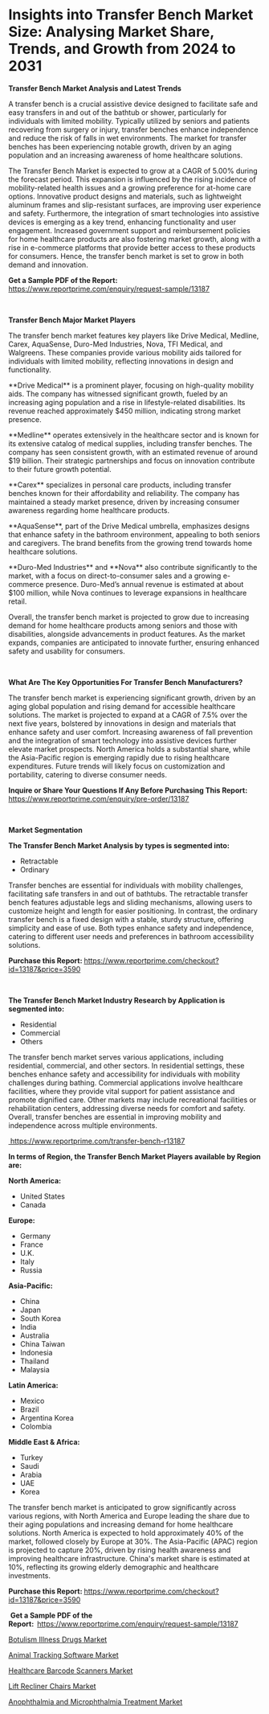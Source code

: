 <p><h1>Insights into Transfer Bench Market Size: Analysing Market Share, Trends, and Growth from 2024 to 2031</h1></p><p><strong>Transfer Bench Market Analysis and Latest Trends</strong></p>
<p><p>A transfer bench is a crucial assistive device designed to facilitate safe and easy transfers in and out of the bathtub or shower, particularly for individuals with limited mobility. Typically utilized by seniors and patients recovering from surgery or injury, transfer benches enhance independence and reduce the risk of falls in wet environments. The market for transfer benches has been experiencing notable growth, driven by an aging population and an increasing awareness of home healthcare solutions.</p><p>The Transfer Bench Market is expected to grow at a CAGR of 5.00% during the forecast period. This expansion is influenced by the rising incidence of mobility-related health issues and a growing preference for at-home care options. Innovative product designs and materials, such as lightweight aluminum frames and slip-resistant surfaces, are improving user experience and safety. Furthermore, the integration of smart technologies into assistive devices is emerging as a key trend, enhancing functionality and user engagement. Increased government support and reimbursement policies for home healthcare products are also fostering market growth, along with a rise in e-commerce platforms that provide better access to these products for consumers. Hence, the transfer bench market is set to grow in both demand and innovation.</p></p>
<p><strong>Get a Sample PDF of the Report:&nbsp;</strong> <a href="https://www.reportprime.com/enquiry/request-sample/13187?utm_campaign=1839&utm_medium=2&utm_source=Github&utm_content=ia&utm_term=25112024&utm_id=transfer-bench">https://www.reportprime.com/enquiry/request-sample/13187</a></p>
<p>&nbsp;</p>
<p><strong>Transfer Bench Major Market Players</strong></p>
<p><p>The transfer bench market features key players like Drive Medical, Medline, Carex, AquaSense, Duro-Med Industries, Nova, TFI Medical, and Walgreens. These companies provide various mobility aids tailored for individuals with limited mobility, reflecting innovations in design and functionality.</p><p>**Drive Medical** is a prominent player, focusing on high-quality mobility aids. The company has witnessed significant growth, fueled by an increasing aging population and a rise in lifestyle-related disabilities. Its revenue reached approximately $450 million, indicating strong market presence.</p><p>**Medline** operates extensively in the healthcare sector and is known for its extensive catalog of medical supplies, including transfer benches. The company has seen consistent growth, with an estimated revenue of around $19 billion. Their strategic partnerships and focus on innovation contribute to their future growth potential.</p><p>**Carex** specializes in personal care products, including transfer benches known for their affordability and reliability. The company has maintained a steady market presence, driven by increasing consumer awareness regarding home healthcare products.</p><p>**AquaSense**, part of the Drive Medical umbrella, emphasizes designs that enhance safety in the bathroom environment, appealing to both seniors and caregivers. The brand benefits from the growing trend towards home healthcare solutions.</p><p>**Duro-Med Industries** and **Nova** also contribute significantly to the market, with a focus on direct-to-consumer sales and a growing e-commerce presence. Duro-Med’s annual revenue is estimated at about $100 million, while Nova continues to leverage expansions in healthcare retail.</p><p>Overall, the transfer bench market is projected to grow due to increasing demand for home healthcare products among seniors and those with disabilities, alongside advancements in product features. As the market expands, companies are anticipated to innovate further, ensuring enhanced safety and usability for consumers.</p></p>
<p>&nbsp;</p>
<p><strong>What Are The Key Opportunities For Transfer Bench Manufacturers?</strong></p>
<p><p>The transfer bench market is experiencing significant growth, driven by an aging global population and rising demand for accessible healthcare solutions. The market is projected to expand at a CAGR of 7.5% over the next five years, bolstered by innovations in design and materials that enhance safety and user comfort. Increasing awareness of fall prevention and the integration of smart technology into assistive devices further elevate market prospects. North America holds a substantial share, while the Asia-Pacific region is emerging rapidly due to rising healthcare expenditures. Future trends will likely focus on customization and portability, catering to diverse consumer needs.</p></p>
<p><strong>Inquire or Share Your Questions If Any Before Purchasing This Report:</strong> <a href="https://www.reportprime.com/enquiry/pre-order/13187?utm_campaign=1839&utm_medium=2&utm_source=Github&utm_content=ia&utm_term=25112024&utm_id=transfer-bench">https://www.reportprime.com/enquiry/pre-order/13187</a></p>
<p>&nbsp;</p>
<p><strong>Market Segmentation</strong></p>
<p><strong>The Transfer Bench Market Analysis by types is segmented into:</strong></p>
<p><ul><li>Retractable</li><li>Ordinary</li></ul></p>
<p><p>Transfer benches are essential for individuals with mobility challenges, facilitating safe transfers in and out of bathtubs. The retractable transfer bench features adjustable legs and sliding mechanisms, allowing users to customize height and length for easier positioning. In contrast, the ordinary transfer bench is a fixed design with a stable, sturdy structure, offering simplicity and ease of use. Both types enhance safety and independence, catering to different user needs and preferences in bathroom accessibility solutions.</p></p>
<p><strong>Purchase this Report:&nbsp;</strong><a href="https://www.reportprime.com/checkout?id=13187&price=3590&utm_campaign=1839&utm_medium=2&utm_source=Github&utm_content=ia&utm_term=25112024&utm_id=transfer-bench">https://www.reportprime.com/checkout?id=13187&price=3590</a></p>
<p>&nbsp;</p>
<p><strong>The Transfer Bench Market Industry Research by Application is segmented into:</strong></p>
<p><ul><li>Residential</li><li>Commercial</li><li>Others</li></ul></p>
<p><p>The transfer bench market serves various applications, including residential, commercial, and other sectors. In residential settings, these benches enhance safety and accessibility for individuals with mobility challenges during bathing. Commercial applications involve healthcare facilities, where they provide vital support for patient assistance and promote dignified care. Other markets may include recreational facilities or rehabilitation centers, addressing diverse needs for comfort and safety. Overall, transfer benches are essential in improving mobility and independence across multiple environments.</p></p>
<p><a href="https://www.reportprime.com/transfer-bench-r13187?utm_campaign=1839&utm_medium=2&utm_source=Github&utm_content=ia&utm_term=25112024&utm_id=transfer-bench">&nbsp;https://www.reportprime.com/transfer-bench-r13187</a></p>
<p><strong>In terms of Region, the Transfer Bench Market Players available by Region are:</strong></p>
<p>
    <p> <strong> North America: </strong>
        <ul>
            <li>United States</li>
            <li>Canada</li>
        </ul>
        </p> 
    <p> <strong> Europe: </strong>
        <ul>
            <li>Germany</li>
            <li>France</li>
            <li>U.K.</li>
            <li>Italy</li>
            <li>Russia</li>
        </ul>
        </p> 
    <p> <strong> Asia-Pacific: </strong>
        <ul>
            <li>China</li>
            <li>Japan</li>
            <li>South Korea</li>
            <li>India</li>
            <li>Australia</li>
            <li>China Taiwan</li>
            <li>Indonesia</li>
            <li>Thailand</li>
            <li>Malaysia</li>
        </ul>
        </p> 
    <p> <strong> Latin America: </strong>
        <ul>
            <li>Mexico</li>
            <li>Brazil</li>
            <li>Argentina Korea</li>
            <li>Colombia</li>
        </ul>
        </p> 
    <p> <strong> Middle East & Africa: </strong>
        <ul>
            <li>Turkey</li>
            <li>Saudi</li>
            <li>Arabia</li>
            <li>UAE</li>
            <li>Korea</li>
        </ul>
    </p>
    </p>
<p><p>The transfer bench market is anticipated to grow significantly across various regions, with North America and Europe leading the share due to their aging populations and increasing demand for home healthcare solutions. North America is expected to hold approximately 40% of the market, followed closely by Europe at 30%. The Asia-Pacific (APAC) region is projected to capture 20%, driven by rising health awareness and improving healthcare infrastructure. China's market share is estimated at 10%, reflecting its growing elderly demographic and healthcare investments.</p></p>
<p><strong>Purchase this Report: </strong><a href="https://www.reportprime.com/checkout?id=13187&price=3590&utm_campaign=1839&utm_medium=2&utm_source=Github&utm_content=ia&utm_term=25112024&utm_id=transfer-bench">https://www.reportprime.com/checkout?id=13187&price=3590</a></p>
<p>&nbsp;<strong>Get a Sample PDF of the Report:&nbsp;&nbsp;</strong><a href="https://www.reportprime.com/enquiry/request-sample/13187?utm_campaign=1839&utm_medium=2&utm_source=Github&utm_content=ia&utm_term=25112024&utm_id=transfer-bench">https://www.reportprime.com/enquiry/request-sample/13187</a></p>
<p><strong></strong></p>
<p><p><a href="https://issuu.com/reportprime-2/docs/botulism-illness-drugs-market-size-_2e13bbe3db862c?utm_campaign=1839&utm_medium=2&utm_source=Github&utm_content=ia&utm_term=25112024&utm_id=transfer-bench">Botulism Illness Drugs Market</a></p><p><a href="https://www.linkedin.com/pulse/unlock-vital-data-animal-tracking-software-market-financial-8vjie?utm_campaign=1839&utm_medium=2&utm_source=Github&utm_content=ia&utm_term=25112024&utm_id=transfer-bench">Animal Tracking Software Market</a></p><p><a href="https://www.linkedin.com/pulse/deep-dive-healthcare-barcode-scanners-market-growth-96-anb6e?utm_campaign=1839&utm_medium=2&utm_source=Github&utm_content=ia&utm_term=25112024&utm_id=transfer-bench">Healthcare Barcode Scanners Market</a></p><p><a href="https://www.linkedin.com/pulse/lift-recliner-chairs-value-chain-analysis-from-raw-materials-js6te?utm_campaign=1839&utm_medium=2&utm_source=Github&utm_content=ia&utm_term=25112024&utm_id=transfer-bench">Lift Recliner Chairs Market</a></p><p><a href="https://issuu.com/reportprime-2/docs/anophthalmia-and-microphthalmia-tre_abb2dc863619a9?utm_campaign=1839&utm_medium=2&utm_source=Github&utm_content=ia&utm_term=25112024&utm_id=transfer-bench">Anophthalmia and Microphthalmia Treatment Market</a></p></p>